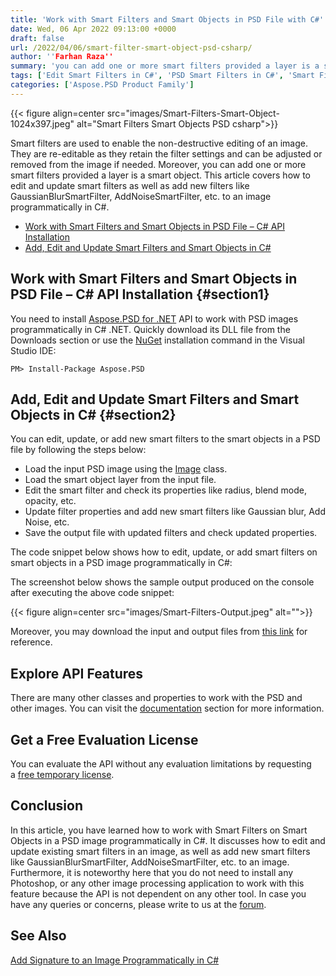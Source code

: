 ```yaml
---
title: 'Work with Smart Filters and Smart Objects in PSD File with C#'
date: Wed, 06 Apr 2022 09:13:00 +0000
draft: false
url: /2022/04/06/smart-filter-smart-object-psd-csharp/
author: ''Farhan Raza''
summary: 'you can add one or more smart filters provided a layer is a smart object. This article covers how to **edit and update smart filters as well as add new filters like GaussianBlurSmartFilter, AddNoiseSmartFilter, etc. to an image programmatically in C#.**'
tags: ['Edit Smart Filters in C#', 'PSD Smart Filters in C#', 'Smart Filters in PSD', 'Smart Filters on Smart Objects PSD']
categories: ['Aspose.PSD Product Family']
---
```




{{< figure align=center src="images/Smart-Filters-Smart-Object-1024x397.jpeg" alt="Smart Filters Smart Objects PSD csharp">}}


Smart filters are used to enable the non-destructive editing of an image. They are re-editable as they retain the filter settings and can be adjusted or removed from the image if needed. Moreover, you can add one or more smart filters provided a layer is a smart object. This article covers how to edit and update smart filters as well as add new filters like GaussianBlurSmartFilter, AddNoiseSmartFilter, etc. to an image programmatically in C#.

*   [Work with Smart Filters and Smart Objects in PSD File – C# API Installation][1]
*   [Add, Edit and Update Smart Filters and Smart Objects in C#][2]

## Work with Smart Filters and Smart Objects in PSD File – C# API Installation {#section1}

You need to install [Aspose.PSD for .NET][3] API to work with PSD images programmatically in C# .NET. Quickly download its DLL file from the Downloads section or use the [NuGet][4] installation command in the Visual Studio IDE:

```
PM> Install-Package Aspose.PSD
```

## Add, Edit and Update Smart Filters and Smart Objects in C# {#section2}

You can edit, update, or add new smart filters to the smart objects in a PSD file by following the steps below:

*   Load the input PSD image using the [Image][5] class.
*   Load the smart object layer from the input file.
*   Edit the smart filter and check its properties like radius, blend mode, opacity, etc.
*   Update filter properties and add new smart filters like Gaussian blur, Add Noise, etc.
*   Save the output file with updated filters and check updated properties.

The code snippet below shows how to edit, update, or add smart filters on smart objects in a PSD image programmatically in C#:



The screenshot below shows the sample output produced on the console after executing the above code snippet:



{{< figure align=center src="images/Smart-Filters-Output.jpeg" alt="">}}


Moreover, you may download the input and output files from [this link][6] for reference.

## Explore API Features

There are many other classes and properties to work with the PSD and other images. You can visit the [documentation][7] section for more information.

## Get a Free Evaluation License

You can evaluate the API without any evaluation limitations by requesting a [free temporary license][8].

## Conclusion

In this article, you have learned how to work with Smart Filters on Smart Objects in a PSD image programmatically in C#. It discusses how to edit and update existing smart filters in an image, as well as add new smart filters like GaussianBlurSmartFilter, AddNoiseSmartFilter, etc. to an image. Furthermore, it is noteworthy here that you do not need to install any Photoshop, or any other image processing application to work with this feature because the API is not dependent on any other tool. In case you have any queries or concerns, please write to us at the [forum][9].

## See Also

[Add Signature to an Image Programmatically in C#][10]




[1]: #section1
[2]: #section2
[3]: https://products.aspose.com/psd/net/
[4]: https://www.nuget.org/packages/Aspose.Psd/
[5]: https://apireference.aspose.com/psd/net/aspose.psd/image
[6]: https://drive.google.com/file/d/1RGE4-ljdxYV6Mg_l5-vdglSeYtEtXmFr/view?usp=sharing
[7]: https://docs.aspose.com/psd/net/
[8]: https://purchase.aspose.com/temporary-license
[9]: https://forum.aspose.com/c/psd
[10]: https://blog.aspose.com/2022/03/18/sign-image-csharp/




